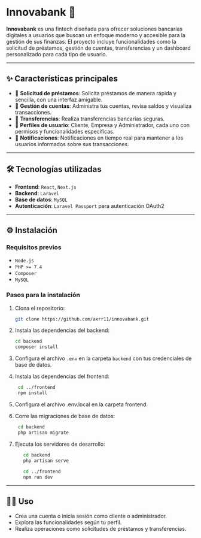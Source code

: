 # **Innovabank** 🚀

**Innovabank** es una fintech diseñada para ofrecer soluciones bancarias digitales a usuarios que buscan un enfoque moderno y accesible para la gestión de sus finanzas. El proyecto incluye funcionalidades como la solicitud de préstamos, gestión de cuentas, transferencias y un dashboard personalizado para cada tipo de usuario.

---

## ✨ **Características principales**

- 🏦 **Solicitud de préstamos**: Solicita préstamos de manera rápida y sencilla, con una interfaz amigable.
- 💼 **Gestión de cuentas**: Administra tus cuentas, revisa saldos y visualiza transacciones.
- 🔄 **Transferencias**: Realiza transferencias bancarias seguras.
- 👥 **Perfiles de usuario**: Cliente, Empresa y Administrador, cada uno con permisos y funcionalidades específicas.
- 🔔 **Notificaciones**: Notificaciones en tiempo real para mantener a los usuarios informados sobre sus transacciones.

---

## 🛠️ **Tecnologías utilizadas**

- **Frontend**: `React`, `Next.js`
- **Backend**: `Laravel`
- **Base de datos**: `MySQL`
- **Autenticación**: `Laravel Passport` para autenticación OAuth2

---

## ⚙️ **Instalación**

### **Requisitos previos**

- `Node.js`
- `PHP >= 7.4`
- `Composer`
- `MySQL`

### **Pasos para la instalación**

1. Clona el repositorio:

   ```bash
   git clone https://github.com/axrr11/innovabank.git
   ```
2. Instala las dependencias del backend:
      ```bash
   cd backend
   composer install
   ```

3. Configura el archivo `.env` en la carpeta `backend` con tus credenciales de base de datos.
4. Instala las dependencias del frontend:
    ```bash
     cd ../frontend
     npm install
     ```
5. Configura el archivo .env.local en la carpeta frontend.
6. Corre las migraciones de base de datos:
    ```bash
     cd backend
     php artisan migrate
     ```
7. Ejecuta los servidores de desarrollo:
   ```bash
      cd backend
      php artisan serve
      
      cd ../frontend
      npm run dev
   ```

---
## **🧑‍💻 Uso**
- Crea una cuenta o inicia sesión como cliente o administrador.
- Explora las funcionalidades según tu perfil.
- Realiza operaciones como solicitudes de préstamos y transferencias.
